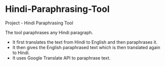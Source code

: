 # Hindi-Paraphrasing-Tool
Project - Hindi Paraphrasing Tool

The tool paraphrases any Hindi paragraph.
- It first translates the text from Hindi to English and then paraphrases it.
- It then gives the English paraphrased text which is then translated again to Hindi.
- It uses Google Translate API to paraphrase text.
